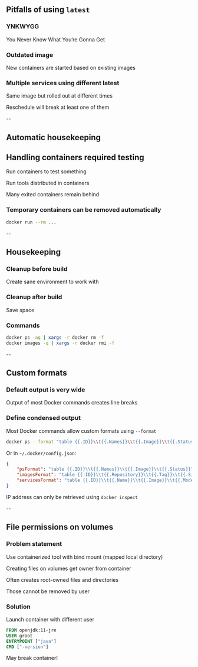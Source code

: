 ## Pitfalls of using `latest`

### YNKWYGG

You Never Know What You‘re Gonna Get

### Outdated image

New containers are started based on existing images

### Multiple services using different latest

Same image but rolled out at different times

Reschedule will break at least one of them

--

## Automatic housekeeping

## Handling containers required testing

Run containers to test something

Run tools distributed in containers

Many exited containers remain behind

### Temporary containers can be removed automatically

```bash
docker run --rm ...
```

--

## Housekeeping

### Cleanup before build

Create sane environment to work with

### Cleanup after build

Save space

### Commands

```bash
docker ps -aq | xargs -r docker rm -f
docker images -q | xargs -r docker rmi -f
```

--

## Custom formats

### Default output is very wide

Output of most Docker commands creates line breaks

### Define condensed output

Most Docker commands allow custom formats using `--format`

```bash
docker ps --format "table {{.ID}}\\t{{.Names}}\\t{{.Image}}\\t{{.Status}}"
```

Or in `~/.docker/config.json`:

```json
{
    "psFormat": "table {{.ID}}\\t{{.Names}}\\t{{.Image}}\\t{{.Status}}",
    "imagesFormat": "table {{.ID}}\\t{{.Repository}}\\t{{.Tag}}\\t{{.Size}}",
    "servicesFormat": "table {{.ID}}\\t{{.Name}}\\t{{.Image}}\\t{{.Mode}}\\t{{.Replicas}}"
}
```

IP address can only be retrieved using `docker inspect`

--

## File permissions on volumes

### Problem statement

Use containerized tool with bind mount (mapped local directory)

Creating files on volumes get owner from container

Often creates root-owned files and directories

Those cannot be removed by user

### Solution

Launch container with different user

```Dockerfile
FROM openjdk:11-jre
USER groot
ENTRYPOINT ["java"]
CMD ["-version"]
```

May break container!
